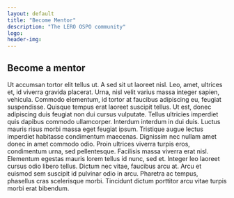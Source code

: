 ```yaml
---
layout: default
title: "Become Mentor"
description: "The LERO OSPO community"
logo:
header-img:
---
```


<section class="py-5 position-relative">
  <a class="back" href="{{ site.baseurl}}/Mentor_Programme/">
    <i class="bi bi-arrow-left-short"></i>
  </a >
  <div class="custom-container">
    <h2 class="mb-3">Become a mentor</h2> 
    <p class="text-justify">
      Ut accumsan tortor elit tellus ut. A sed sit ut laoreet nisl. Leo, amet, ultrices et, id viverra gravida placerat. Urna, nisl velit varius massa integer sapien, vehicula. Commodo elementum, id tortor at faucibus adipiscing eu, feugiat suspendisse. Quisque tempus erat laoreet suscipit tellus. Ut est, donec adipiscing duis feugiat non dui cursus vulputate. Tellus ultricies imperdiet quis dapibus commodo ullamcorper. Interdum interdum in dui duis. Luctus mauris risus morbi massa eget feugiat ipsum. Tristique augue lectus imperdiet habitasse condimentum maecenas. Dignissim nec nullam amet donec in amet commodo odio. Proin ultrices viverra turpis eros, condimentum urna, sed pellentesque. Facilisis massa viverra erat nisl. Elementum egestas mauris lorem tellus id nunc, sed et. Integer leo laoreet cursus odio libero tellus. Dictum nec vitae, faucibus arcu at. Arcu et euismod sem suscipit id pulvinar odio in arcu. Pharetra ac tempus, phasellus cras scelerisque morbi. Tincidunt dictum porttitor arcu vitae turpis morbi erat bibendum.
    </p>
  </div>
</section>
